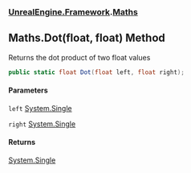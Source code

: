 ### [UnrealEngine.Framework](./UnrealEngine-Framework.md 'UnrealEngine.Framework').[Maths](./Maths.md 'UnrealEngine.Framework.Maths')
## Maths.Dot(float, float) Method
Returns the dot product of two float values  
```csharp
public static float Dot(float left, float right);
```
#### Parameters
<a name='UnrealEngine-Framework-Maths-Dot(float_float)-left'></a>
`left` [System.Single](https://docs.microsoft.com/en-us/dotnet/api/System.Single 'System.Single')  
  
<a name='UnrealEngine-Framework-Maths-Dot(float_float)-right'></a>
`right` [System.Single](https://docs.microsoft.com/en-us/dotnet/api/System.Single 'System.Single')  
  
#### Returns
[System.Single](https://docs.microsoft.com/en-us/dotnet/api/System.Single 'System.Single')  
